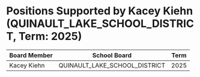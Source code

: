 # Positions Supported by Kacey Kiehn (QUINAULT_LAKE_SCHOOL_DISTRICT, Term: 2025)

| Board Member | School Board | Term |
|--------------|--------------|------|
| Kacey Kiehn | QUINAULT_LAKE_SCHOOL_DISTRICT | 2025 |

